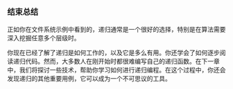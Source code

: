 ## `结束总结`

正如你在文件系统示例中看到的，递归通常是一个很好的选择，特别是在算法需要深入挖掘任意多个层级时。

你现在已经了解了递归是如何工作的，以及它是多么有用。你还学会了如何逐步阅读递归代码。然而，大多数人在刚开始时都很难编写自己的递归函数。在下一章中，我们将探讨一些技术，帮助你学习如何进行递归编程。在这个过程中，你还会发现递归的其他重要用例，它可以成为一个不可思议的工具。
